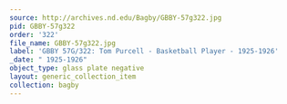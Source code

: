 ```yaml
---
source: http://archives.nd.edu/Bagby/GBBY-57g322.jpg
pid: GBBY-57g322
order: '322'
file_name: GBBY-57g322.jpg
label: 'GBBY 57G/322: Tom Purcell - Basketball Player - 1925-1926'
_date: " 1925-1926"
object_type: glass plate negative
layout: generic_collection_item
collection: bagby
---
```

